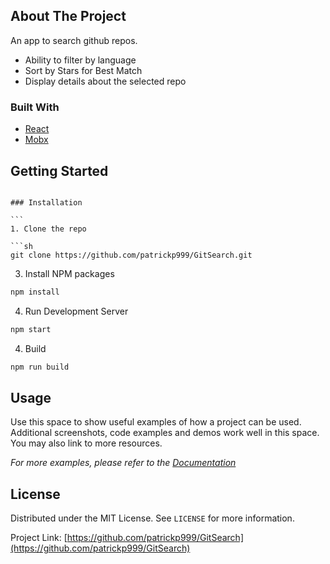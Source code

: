 <!-- ABOUT THE PROJECT -->

## About The Project

An app to search github repos.

- Ability to filter by language
- Sort by Stars for Best Match
- Display details about the selected repo

### Built With

- [React](https://reactjs.org/)
- [Mobx](https://mobx.js.org/README.html)

<!-- GETTING STARTED -->

## Getting Started

````

### Installation

```
1. Clone the repo

```sh
git clone https://github.com/patrickp999/GitSearch.git
````

3. Install NPM packages

```sh
npm install
```

4. Run Development Server

```sh
npm start
```

4. Build

```sh
npm run build
```

<!-- USAGE EXAMPLES -->

## Usage

Use this space to show useful examples of how a project can be used. Additional screenshots, code examples and demos work well in this space. You may also link to more resources.

_For more examples, please refer to the [Documentation](https://example.com)_

<!-- LICENSE -->

## License

Distributed under the MIT License. See `LICENSE` for more information.

Project Link: [https://github.com/patrickp999/GitSearch](https://github.com/patrickp999/GitSearch)
